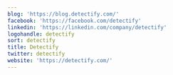 ```yaml
---
blog: 'https://blog.detectify.com/'
facebook: 'https://facebook.com/detectify'
linkedin: 'https://linkedin.com/company/detectify'
logohandle: detectify
sort: detectify
title: Detectify
twitter: detectify
website: 'https://detectify.com/'
---
```

